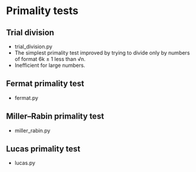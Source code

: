 # Primality tests

## Trial division

* trial_division.py
* The simplest primality test improved by trying to divide only by numbers of format 6k ± 1 less than √n.
* Inefficient for large numbers. 


## Fermat primality test

* fermat.py

## Miller–Rabin primality test

* miller_rabin.py

## Lucas primality test

*  	lucas.py